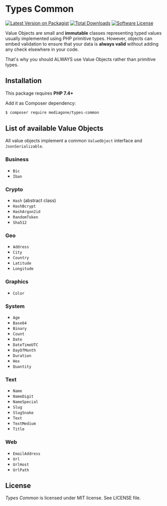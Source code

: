 # Types Common

[![Latest Version on Packagist][ico-version]][link-packagist]
[![Total Downloads][ico-downloads]][link-downloads]
[![Software License][ico-license]](LICENSE)

Value Objects are small and **immutable** classes representing typed values usually implemented using PHP primitive types. However, objects can embed validation to ensure that your data is **always valid** without adding any check elsewhere in your code.

That's why you should ALWAYS use Value Objects rather than primitive types.


## Installation
This package requires **PHP 7.4+**

Add it as Composer dependency:
```sh
$ composer require mediagone/types-common
```


## List of available Value Objects

All value objects implement a common `ValueObject` interface and `JsonSerializable`. 

### Business
- `Bic`
- `Iban`

### Crypto
- `Hash` (abstract class)
- `HashBcrypt`
- `HashArgon2id`
- `RandomToken`
- `Sha512`


### Geo
- `Address`
- `City`
- `Country`
- `Latitude`
- `Longitude`

### Graphics
- `Color`

### System
- `Age`
- `Base64`
- `Binary`
- `Count`
- `Date`
- `DateTimeUTC`
- `DayOfMonth`
- `Duration`
- `Hex`
- `Quantity`

### Text
- `Name`
- `NameDigit`
- `NameSpecial`
- `Slug`
- `SlugSnake`
- `Text`
- `TextMedium`
- `Title`

### Web
- `EmailAddress`
- `Url`
- `UrlHost`
- `UrlPath`


## License

_Types Common_ is licensed under MIT license. See LICENSE file.



[ico-license]: https://img.shields.io/badge/license-MIT-brightgreen.svg
[ico-version]: https://img.shields.io/packagist/v/mediagone/types-common.svg
[ico-downloads]: https://img.shields.io/packagist/dt/mediagone/types-common.svg

[link-packagist]: https://packagist.org/packages/mediagone/types-common
[link-downloads]: https://packagist.org/packages/mediagone/types-common
